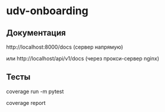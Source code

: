 # udv-onboarding

## Документация

http://localhost:8000/docs (сервер напрямую)  

или
http://localhost/api/v1/docs (через прокси-сервер nginx)

## Тесты
coverage run -m pytest  

coverage report
